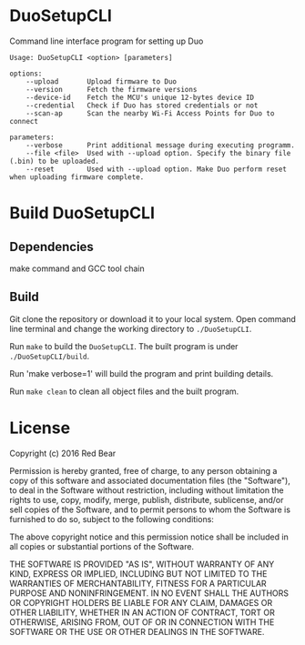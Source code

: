 # DuoSetupCLI

Command line interface program for setting up Duo

    Usage: DuoSetupCLI <option> [parameters] 
	
	options:    
	    --upload       Upload firmware to Duo    
	    --version      Fetch the firmware versions    
	    --device-id    Fetch the MCU's unique 12-bytes device ID    
	    --credential   Check if Duo has stored credentials or not    
	    --scan-ap      Scan the nearby Wi-Fi Access Points for Duo to connect    
	
	parameters:   
	    --verbose      Print additional message during executing programm. 
	    --file <file>  Used with --upload option. Specify the binary file (.bin) to be uploaded.
	    --reset        Used with --upload option. Make Duo perform reset when uploading firmware complete.

# Build DuoSetupCLI

## Dependencies

make command and GCC tool chain

## Build
Git clone the repository or download it to your local system. Open command line terminal and change the working directory to `./DuoSetupCLI`.

Run `make` to build the `DuoSetupCLI`. The built program is under `./DuoSetupCLI/build`.

Run 'make verbose=1' will build the program and print building details.

Run `make clean` to clean all object files and the built program.

# License

Copyright (c) 2016 Red Bear

Permission is hereby granted, free of charge, to any person obtaining a copy of this software and associated documentation files (the "Software"), to deal in the Software without restriction, including without limitation the rights to use, copy, modify, merge, publish, distribute, sublicense, and/or sell copies of the Software, and to permit persons to whom the Software is furnished to do so, subject to the following conditions:

The above copyright notice and this permission notice shall be included in all copies or substantial portions of the Software.

THE SOFTWARE IS PROVIDED "AS IS", WITHOUT WARRANTY OF ANY KIND, EXPRESS OR IMPLIED, INCLUDING BUT NOT LIMITED TO THE WARRANTIES OF MERCHANTABILITY, FITNESS FOR A PARTICULAR PURPOSE AND NONINFRINGEMENT. IN NO EVENT SHALL THE AUTHORS OR COPYRIGHT HOLDERS BE LIABLE FOR ANY CLAIM, DAMAGES OR OTHER LIABILITY, WHETHER IN AN ACTION OF CONTRACT, TORT OR OTHERWISE, ARISING FROM, OUT OF OR IN CONNECTION WITH THE SOFTWARE OR THE USE OR OTHER DEALINGS IN THE SOFTWARE.


  
